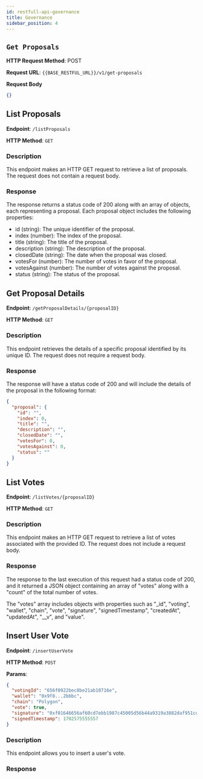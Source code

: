 ```yaml
---
id: restfull-api-governance
title: Governance
sidebar_position: 4
---
```


## `Get Proposals`

**HTTP Request Method**: POST

**Request URL**: `{{BASE_RESTFUL_URL}}/v1/get-proposals`

**Request Body**

```json
{}
```

## List Proposals

**Endpoint**: `/listProposals`

**HTTP Method**: `GET`

### Description

This endpoint makes an HTTP GET request to retrieve a list of proposals. The request does not contain a request body.

### Response

The response returns a status code of 200 along with an array of objects, each representing a proposal. Each proposal object includes the following properties:

- id (string): The unique identifier of the proposal.
- index (number): The index of the proposal.
- title (string): The title of the proposal.
- description (string): The description of the proposal.
- closedDate (string): The date when the proposal was closed.
- votesFor (number): The number of votes in favor of the proposal.
- votesAgainst (number): The number of votes against the proposal.
- status (string): The status of the proposal.

## Get Proposal Details

**Endpoint**: `/getProposalDetails/{proposalID}`

**HTTP Method**: `GET`

### Description

This endpoint retrieves the details of a specific proposal identified by its unique ID.
The request does not require a request body.

### Response

The response will have a status code of 200 and will include the details of the proposal in the following format:

```json
{
  "proposal": {
    "id": "",
    "index": 0,
    "title": "",
    "description": "",
    "closedDate": "",
    "votesFor": 0,
    "votesAgainst": 0,
    "status": ""
  }
}
```

## List Votes

**Endpoint**: `/listVotes/{proposalID}`

**HTTP Method**: `GET`

### Description

This endpoint makes an HTTP GET request to retrieve a list of votes associated with the provided ID. The request does not include a request body.

### Response

The response to the last execution of this request had a status code of 200, and it returned a JSON object containing an array of "votes" along with a "count" of the total number of votes.

The "votes" array includes objects with properties such as "\_id", "voting", "wallet", "chain", "vote", "signature", "signedTimestamp", "createdAt", "updatedAt", "\_\_v", and "value".

## Insert User Vote

**Endpoint**: `/insertUserVote`

**HTTP Method**: `POST`

**Params**:

```json
{
  "votingId": "656f0922bec8be21ab10716e",
  "wallet": "0x9f8...2bbbc",
  "chain": "Polygon",
  "vote": true,
  "signature": "0xf01646656af60cd7ebb1987c45005d56b44a9319a3882daf951cda2140ec8e326ef7417d436891f5e0773756ffa1b6506fe48724093cd9a6629aba070d766a101c",
  "signedTimestamp": 1702575555557
}
```

### Description

This endpoint allows you to insert a user's vote.

### Response
